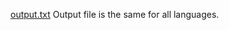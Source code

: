 [output.txt](https://github.com/user-attachments/files/16495668/output.txt)
Output file is the same for all languages.
